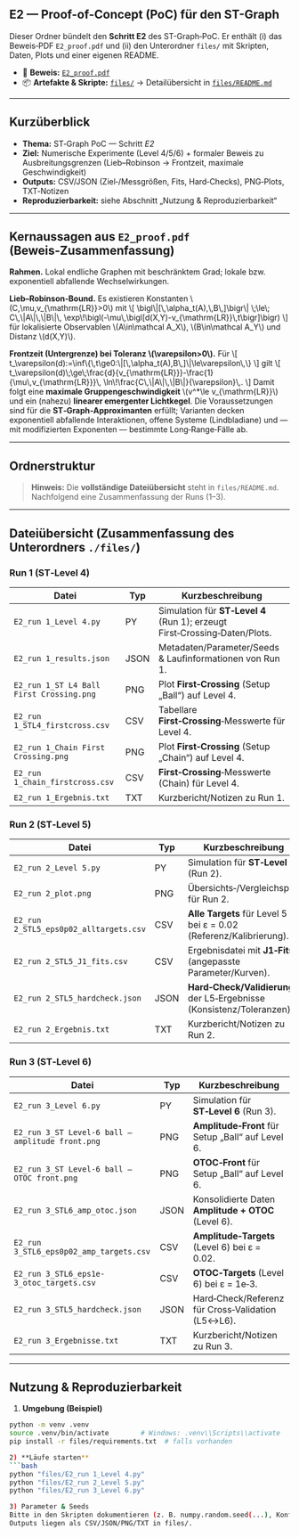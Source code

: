 ## E2 — Proof-of-Concept (PoC) für den ST-Graph

Dieser Ordner bündelt den **Schritt E2** des ST-Graph‑PoC. Er enthält (i) das Beweis‑PDF `E2_proof.pdf` und (ii) den Unterordner `files/` mit Skripten, Daten, Plots und einer eigenen README.

- 📄 **Beweis:** [`E2_proof.pdf`](./E2_proof.pdf)
- 📦 **Artefakte & Skripte:** [`files/`](./files/) → Detailübersicht in [`files/README.md`](./files/README.md)

---

## Kurzüberblick

- **Thema:** ST‑Graph PoC — Schritt *E2*  
- **Ziel:** Numerische Experimente (Level 4/5/6) + formaler Beweis zu Ausbreitungsgrenzen (Lieb–Robinson → Frontzeit, maximale Geschwindigkeit)  
- **Outputs:** CSV/JSON (Ziel‑/Messgrößen, Fits, Hard‑Checks), PNG‑Plots, TXT‑Notizen  
- **Reproduzierbarkeit:** siehe Abschnitt „Nutzung & Reproduzierbarkeit“

---

## Kernaussagen aus `E2_proof.pdf` (Beweis‑Zusammenfassung)

**Rahmen.** Lokal endliche Graphen mit beschränktem Grad; lokale bzw. exponentiell abfallende Wechselwirkungen.

**Lieb–Robinson‑Bound.** Es existieren Konstanten \\(C,\\mu,v_{\\mathrm{LR}}>0\\) mit
\\[
\\bigl\\|[\\,\\alpha_t(A),\\,B\\,]\\bigr\\|
\\;\\le\\;
C\\,\\|A\\|\\,\\|B\\|\\,
\\exp\\!\\bigl(-\\mu\\,\\bigl[d(X,Y)-v_{\\mathrm{LR}}\\,t\\bigr]\\bigr)
\\]
für lokalisierte Observablen \\(A\\in\\mathcal A_X\\), \\(B\\in\\mathcal A_Y\\) und Distanz \\(d(X,Y)\\).

**Frontzeit (Untergrenze) bei Toleranz \\(\\varepsilon>0\\).** Für
\\[
t_\\varepsilon(d):=\\inf\\{\\,t\\ge0:\\|[\\,\\alpha_t(A),B\\,]\\|\\le\\varepsilon\\,\\}
\\]
gilt
\\[
t_\\varepsilon(d)\\;\\ge\\;\\frac{d}{v_{\\mathrm{LR}}}-\\frac{1}{\\mu\\,v_{\\mathrm{LR}}}\\,
\\ln\\!\\frac{C\\,\\|A\\|\\,\\|B\\|}{\\varepsilon}\\,.
\\]
Damit folgt eine **maximale Gruppengeschwindigkeit** \\(v^*\\le v_{\\mathrm{LR}}\\) und ein (nahezu) **linearer emergenter Lichtkegel**. Die Voraussetzungen sind für die **ST‑Graph‑Approximanten** erfüllt; Varianten decken exponentiell abfallende Interaktionen, offene Systeme (Lindbladiane) und — mit modifizierten Exponenten — bestimmte Long‑Range‑Fälle ab.

---

## Ordnerstruktur


> **Hinweis:** Die **vollständige Dateiübersicht** steht in `files/README.md`. Nachfolgend eine Zusammenfassung der Runs (1–3).

---

## Dateiübersicht (Zusammenfassung des Unterordners `./files/`)

### Run 1 (ST‑Level 4)
| Datei | Typ | Kurzbeschreibung |
|---|---|---|
| `E2_run 1_Level 4.py` | PY | Simulation für **ST‑Level 4** (Run 1); erzeugt First‑Crossing‑Daten/Plots. |
| `E2_run 1_results.json` | JSON | Metadaten/Parameter/Seeds & Laufinformationen von Run 1. |
| `E2_run 1_ST L4 Ball First Crossing.png` | PNG | Plot **First‑Crossing** (Setup „Ball“) auf Level 4. |
| `E2_run 1_STL4_firstcross.csv` | CSV | Tabellare **First‑Crossing**‑Messwerte für Level 4. |
| `E2_run 1_Chain First Crossing.png` | PNG | Plot **First‑Crossing** (Setup „Chain“) auf Level 4. |
| `E2_run 1_chain_firstcross.csv` | CSV | **First‑Crossing**‑Messwerte (Chain) für Level 4. |
| `E2_run 1_Ergebnis.txt` | TXT | Kurzbericht/Notizen zu Run 1. |

### Run 2 (ST‑Level 5)
| Datei | Typ | Kurzbeschreibung |
|---|---|---|
| `E2_run 2_Level 5.py` | PY | Simulation für **ST‑Level 5** (Run 2). |
| `E2_run 2_plot.png` | PNG | Übersichts‑/Vergleichsplot für Run 2. |
| `E2_run 2_STL5_eps0p02_alltargets.csv` | CSV | **Alle Targets** für Level 5 bei ε = 0.02 (Referenz/Kalibrierung). |
| `E2_run 2_STL5_J1_fits.csv` | CSV | Ergebnisdatei mit **J1‑Fits** (angepasste Parameter/Kurven). |
| `E2_run 2_STL5_hardcheck.json` | JSON | **Hard‑Check/Validierung** der L5‑Ergebnisse (Konsistenz/Toleranzen). |
| `E2_run 2_Ergebnis.txt` | TXT | Kurzbericht/Notizen zu Run 2. |

### Run 3 (ST‑Level 6)
| Datei | Typ | Kurzbeschreibung |
|---|---|---|
| `E2_run 3_Level 6.py` | PY | Simulation für **ST‑Level 6** (Run 3). |
| `E2_run 3_ST Level-6 ball — amplitude front.png` | PNG | **Amplitude‑Front** für Setup „Ball“ auf Level 6. |
| `E2_run 3_ST Level-6 ball — OTOC front.png` | PNG | **OTOC‑Front** für Setup „Ball“ auf Level 6. |
| `E2_run 3_STL6_amp_otoc.json` | JSON | Konsolidierte Daten **Amplitude + OTOC** (Level 6). |
| `E2_run 3_STL6_eps0p02_amp_targets.csv` | CSV | **Amplitude‑Targets** (Level 6) bei ε = 0.02. |
| `E2_run 3_STL6_eps1e-3_otoc_targets.csv` | CSV | **OTOC‑Targets** (Level 6) bei ε = 1e‑3. |
| `E2_run 3_STL5_hardcheck.json` | JSON | Hard‑Check/Referenz für Cross‑Validation (L5↔L6). |
| `E2_run 3_Ergebnisse.txt` | TXT | Kurzbericht/Notizen zu Run 3. |

---

## Nutzung & Reproduzierbarkeit

1) **Umgebung (Beispiel)**
```bash
python -m venv .venv
source .venv/bin/activate        # Windows: .venv\\Scripts\\activate
pip install -r files/requirements.txt  # falls vorhanden

2) **Läufe starten**
```bash
python "files/E2_run 1_Level 4.py"
python "files/E2_run 2_Level 5.py"
python "files/E2_run 3_Level 6.py"

3) Parameter & Seeds
Bitte in den Skripten dokumentieren (z. B. numpy.random.seed(...), Konfiguration in cfg.py/config.yaml).
Outputs liegen als CSV/JSON/PNG/TXT in files/.

